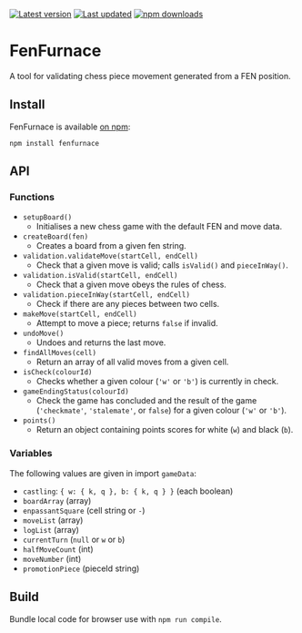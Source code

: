 [![Latest version](https://img.shields.io/github/v/release/CarbonChess/FenFurnace?label=latest%20version&style=flat-square)](https://github.com/CarbonChess/FenFurnace/releases)
[![Last updated](https://img.shields.io/github/release-date/CarbonChess/FenFurnace?label=updated&style=flat-square)](https://github.com/CarbonChess/FenFurnace/releases)
[![npm downloads](https://img.shields.io/npm/dt/fenfurnace?logo=npm)](https://www.npmjs.com/package/fenfurnace)

# FenFurnace

A tool for validating chess piece movement generated from a FEN position.

## Install

FenFurnace is available [on npm](https://www.npmjs.org/package/fenfurnace):

`npm install fenfurnace`

## API

### Functions

- `setupBoard()`
  - Initialises a new chess game with the default FEN and move data.
- `createBoard(fen)`
  - Creates a board from a given fen string.
- `validation.validateMove(startCell, endCell)`
  - Check that a given move is valid; calls `isValid()` and `pieceInWay()`.
- `validation.isValid(startCell, endCell)`
  - Check that a given move obeys the rules of chess.
- `validation.pieceInWay(startCell, endCell)`
  - Check if there are any pieces between two cells.
- `makeMove(startCell, endCell)`
  - Attempt to move a piece; returns `false` if invalid.
- `undoMove()`
  - Undoes and returns the last move.
- `findAllMoves(cell)`
  - Return an array of all valid moves from a given cell.
- `isCheck(colourId)`
  - Checks whether a given colour (`'w'` or `'b'`) is currently in check.
- `gameEndingStatus(colourId)`
  - Check the game has concluded and the result of the game (`'checkmate'`, `'stalemate'`, or `false`) for a given colour (`'w'` or `'b'`).
- `points()`
  - Return an object containing points scores for white (`w`) and black (`b`).

### Variables

The following values are given in import `gameData`:
- `castling`: `{ w: { k, q }, b: { k, q } }` (each boolean)
- `boardArray` (array)
- `enpassantSquare` (cell string or `-`)
- `moveList` (array)
- `logList` (array)
- `currentTurn` (`null` or `w` or `b`)
- `halfMoveCount` (int)
- `moveNumber` (int)
- `promotionPiece` (pieceId string)

## Build

Bundle local code for browser use with `npm run compile`.
